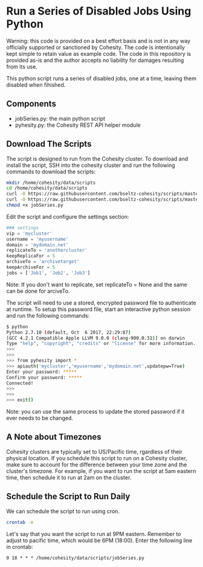 # Run a Series of Disabled Jobs Using Python

Warning: this code is provided on a best effort basis and is not in any way officially supported or sanctioned by Cohesity. The code is intentionally kept simple to retain value as example code. The code in this repository is provided as-is and the author accepts no liability for damages resulting from its use.

This python script runs a series of disabled jobs, one at a time, leaving them disabled when fihished.

## Components

* jobSeries.py: the main python script
* pyhesity.py: the Cohesity REST API helper module

## Download The Scripts

The script is designed to run from the Cohesity cluster. To download and install the script, SSH into the cohesity cluster and run the following commands to download the scripts:

```bash
mkdir /home/cohesity/data/scripts
cd /home/cohesity/data/scripts
curl -O https://raw.githubusercontent.com/bseltz-cohesity/scripts/master/python/jobSeries/jobSeries.py
curl -O https://raw.githubusercontent.com/bseltz-cohesity/scripts/master/python/jobSeries/pyhesity.py
chmod +x jobSeries.py
```

Edit the script and configure the settings section:

```python
### settings
vip = 'mycluster'
username = 'myusername'
domain = 'mydomain.net'
replicateTo = 'anothercluster'
keepReplicaFor = 5
archiveTo = 'archivetarget'
keepArchiveFor = 5
jobs = ['Job1', 'Job2', 'Job3']
```

Note: If you don't want to replicate, set replicateTo = None and the same can be done for arciveTo.

The script will need to use a stored, encrypted password file to authenticate at runtime. To setup this password file, start an interactive python session and run the following commands:

```bash
$ python
Python 2.7.10 (default, Oct  6 2017, 22:29:07)
[GCC 4.2.1 Compatible Apple LLVM 9.0.0 (clang-900.0.31)] on darwin
Type "help", "copyright", "credits" or "license" for more information.
>>>
>>>
>>> from pyhesity import *
>>> apiauth('mycluster','myusername','mydomain.net',updatepw=True)
Enter your password: *****
Confirm your password: *****
Connected!
>>>
>>>
>>> exit()
```

Note: you can use the same process to update the stored password if it ever needs to be changed.

## A Note about Timezones

Cohesity clusters are typically set to US/Pacific time, rgardless of their physical location. If you schedule this script to run on a Cohesity cluster, make sure to account for the difference between your time zone and the cluster's timezone. For example, if you want to run the script at 5am eastern time, then schedule it to run at 2am on the cluster.

## Schedule the Script to Run Daily

We can schedule the script to run using cron.

```bash
crontab -e
```

Let's say that you want the script to run at 9PM eastern. Remember to adjust to pacific time, which would be 6PM (18:00). Enter the following line in crontab:

```text
0 18 * * * /home/cohesity/data/scripts/jobSeries.py
```
